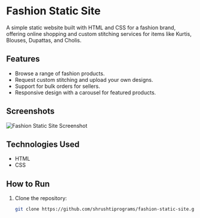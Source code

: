 # Fashion Static Site

A simple static website built with HTML and CSS for a fashion brand, offering online shopping and custom stitching services for items like Kurtis, Blouses, Dupattas, and Cholis.

## Features
- Browse a range of fashion products.
- Request custom stitching and upload your own designs.
- Support for bulk orders for sellers.
- Responsive design with a carousel for featured products.

## Screenshots
![Fashion Static Site Screenshot](screenshots/website-screenshot.png)

## Technologies Used
- HTML
- CSS

## How to Run
1. Clone the repository:
   ```bash
   git clone https://github.com/shrushtiprograms/fashion-static-site.git
